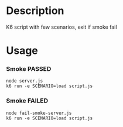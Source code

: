 # Description
K6 script with few scenarios, exit if smoke fail
# Usage
### Smoke PASSED
```shell
node server.js
k6 run -e SCENARIO=load script.js
```
### Smoke FAILED
```shell
node fail-smoke-server.js
k6 run -e SCENARIO=load script.js
```
